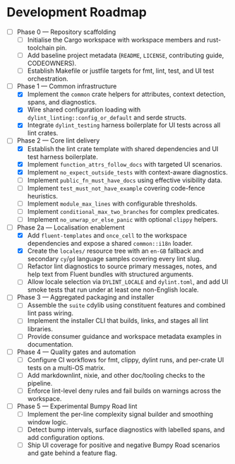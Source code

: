 # Development Roadmap

- [ ] Phase 0 — Repository scaffolding
  - [ ] Initialise the Cargo workspace with workspace members and rust-toolchain
        pin.
  - [ ] Add baseline project metadata (`README`, `LICENSE`, contributing guide,
        CODEOWNERS).
  - [ ] Establish Makefile or justfile targets for fmt, lint, test, and UI test
        orchestration.

- [ ] Phase 1 — Common infrastructure
  - [x] Implement the `common` crate helpers for attributes, context detection,
        spans, and diagnostics.
  - [x] Wire shared configuration loading with
        `dylint_linting::config_or_default` and serde structs.
  - [x] Integrate `dylint_testing` harness boilerplate for UI tests across all
        lint crates.

- [ ] Phase 2 — Core lint delivery
  - [x] Establish the lint crate template with shared dependencies and UI test
        harness boilerplate.
  - [x] Implement `function_attrs_follow_docs` with targeted UI scenarios.
  - [x] Implement `no_expect_outside_tests` with context-aware diagnostics.
  - [ ] Implement `public_fn_must_have_docs` using effective visibility data.
  - [ ] Implement `test_must_not_have_example` covering code-fence heuristics.
  - [ ] Implement `module_max_lines` with configurable thresholds.
  - [ ] Implement `conditional_max_two_branches` for complex predicates.
  - [ ] Implement `no_unwrap_or_else_panic` with optional `clippy` helpers.

- [ ] Phase 2a — Localisation enablement
  - [x] Add `fluent-templates` and `once_cell` to the workspace dependencies
        and expose a shared `common::i18n` loader.
  - [x] Create the `locales/` resource tree with an `en-GB` fallback and
        secondary `cy`/`gd` language samples covering every lint slug.
  - [ ] Refactor lint diagnostics to source primary messages, notes, and help
        text from Fluent bundles with structured arguments.
  - [ ] Allow locale selection via `DYLINT_LOCALE` and `dylint.toml`, and add UI
        smoke tests that run under at least one non-English locale.

- [ ] Phase 3 — Aggregated packaging and installer
  - [ ] Assemble the `suite` cdylib using constituent features and combined lint
        pass wiring.
  - [ ] Implement the installer CLI that builds, links, and stages all lint
        libraries.
  - [ ] Provide consumer guidance and workspace metadata examples in
        documentation.

- [ ] Phase 4 — Quality gates and automation
  - [ ] Configure CI workflows for fmt, clippy, dylint runs, and per-crate UI
        tests on a multi-OS matrix.
  - [ ] Add markdownlint, nixie, and other doc/tooling checks to the pipeline.
  - [ ] Enforce lint-level deny rules and fail builds on warnings across the
        workspace.

- [ ] Phase 5 — Experimental Bumpy Road lint
  - [ ] Implement the per-line complexity signal builder and smoothing window
        logic.
  - [ ] Detect bump intervals, surface diagnostics with labelled spans, and add
        configuration options.
  - [ ] Ship UI coverage for positive and negative Bumpy Road scenarios and gate
        behind a feature flag.
